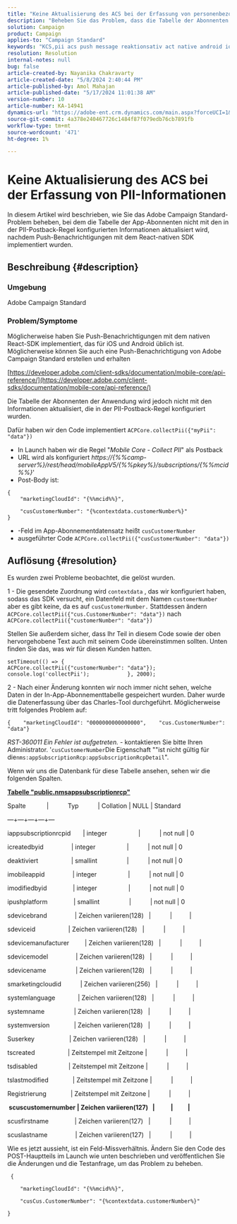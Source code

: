 ```yaml
---
title: "Keine Aktualisierung des ACS bei der Erfassung von personenbezogenen Daten"
description: "Beheben Sie das Problem, dass die Tabelle der Abonnenten der Anwendung nicht mit den in der PII-Postback-Regel konfigurierten Informationen aktualisiert wird."
solution: Campaign
product: Campaign
applies-to: "Campaign Standard"
keywords: "KCS,pii acs push message reaktionsativ act native android ios"
resolution: Resolution
internal-notes: null
bug: false
article-created-by: Nayanika Chakravarty
article-created-date: "5/8/2024 2:40:44 PM"
article-published-by: Amol Mahajan
article-published-date: "5/17/2024 11:01:38 AM"
version-number: 10
article-number: KA-14941
dynamics-url: "https://adobe-ent.crm.dynamics.com/main.aspx?forceUCI=1&pagetype=entityrecord&etn=knowledgearticle&id=fe1938ee-480d-ef11-9f8a-6045bd006704"
source-git-commit: 4a378e240467726c1484f87f079edb76cb7891fb
workflow-type: tm+mt
source-wordcount: '471'
ht-degree: 1%

---
```


# Keine Aktualisierung des ACS bei der Erfassung von PII-Informationen


In diesem Artikel wird beschrieben, wie Sie das Adobe Campaign Standard-Problem beheben, bei dem die Tabelle der App-Abonnenten nicht mit den in der PII-Postback-Regel konfigurierten Informationen aktualisiert wird, nachdem Push-Benachrichtigungen mit dem React-nativen SDK implementiert wurden.

## Beschreibung {#description}


### <b>Umgebung</b>

Adobe Campaign Standard



### <b>Problem/Symptome</b>

Möglicherweise haben Sie Push-Benachrichtigungen mit dem nativen React-SDK implementiert, das für iOS und Android üblich ist. Möglicherweise können Sie auch eine Push-Benachrichtigung von Adobe Campaign Standard erstellen und erhalten

[https://developer.adobe.com/client-sdks/documentation/mobile-core/api-reference/](https://developer.adobe.com/client-sdks/documentation/mobile-core/api-reference/)

Die Tabelle der Abonnenten der Anwendung wird jedoch nicht mit den Informationen aktualisiert, die in der PII-Postback-Regel konfiguriert wurden.

Dafür haben wir den Code implementiert `ACPCore.collectPii({"myPii": "data"})`

- In Launch haben wir die Regel &quot;*Mobile Core - Collect PII*&quot; als Postback
- URL wird als konfiguriert *https://{%%camp-server%}/rest/head/mobileAppV5/{%%pkey%}/subscriptions/{%%mcid%%}*&#39;
- Post-Body ist:



```
{
    "marketingCloudId": "{%%mcid%%}",

    "cusCustomerNumber": "{%contextdata.customerNumber%}"
}
```


- -Feld im App-Abonnementdatensatz heißt `cusCustomerNumber`
- ausgeführter Code `ACPCore.collectPii({"cusCustomerNumber": "data"})`



## Auflösung {#resolution}


Es wurden zwei Probleme beobachtet, die gelöst wurden.



1 - Die gesendete Zuordnung wird `contextdata` , das wir konfiguriert haben, sodass das SDK versucht, ein Datenfeld mit dem Namen `customerNumber` aber es gibt keine, da es auf `cusCustomerNumber.` Stattdessen ändern `ACPCore.collectPii({"cus.CustomerNumber": "data"})` nach `ACPCore.collectPii({"customerNumber": "data"})`

Stellen Sie außerdem sicher, dass Ihr Teil in diesem Code sowie der oben hervorgehobene Text auch mit seinem Code übereinstimmen sollten. Unten finden Sie das, was wir für diesen Kunden hatten.




```
setTimeout(() => {                ACPCore.collectPii({"customerNumber": "data"});                console.log('collectPii');            }, 2000);
```


2 - Nach einer Änderung konnten wir noch immer nicht sehen, welche Daten in der In-App-Abonnementtabelle gespeichert wurden. Daher wurde die Datenerfassung über das Charles-Tool durchgeführt. Möglicherweise tritt folgendes Problem auf:




```
{    "marketingCloudId": "0000000000000000",    "cus.CustomerNumber": "data"}
```


*RST-360011 Ein Fehler ist aufgetreten.* - kontaktieren Sie bitte Ihren Administrator.
&#39;`cusCustomerNumber`Die Eigenschaft &quot;&quot;ist nicht gültig für die`nms:appSubscriptionRcp:appSubscriptionRcpDetail`&quot;.

Wenn wir uns die Datenbank für diese Tabelle ansehen, sehen wir die folgenden Spalten.

<u><b>Tabelle &quot;public.nmsappsubscriptionrcp&quot;</b></u>

Spalte            |           Typ           | Collation | NULL | Standard

—+—+—+—+—

iappsubscriptionrcpid       | integer                  |           | not null | 0

icreatedbyid                | integer                  |           | not null | 0

deaktiviert                   | smallint                 |           | not null | 0

imobileappid                | integer                  |           | not null | 0

imodifiedbyid               | integer                  |           | not null | 0

ipushplatform               | smallint                 |           | not null | 0

sdevicebrand                | Zeichen variieren(128)   |           |          |

sdeviceid                   | Zeichen variieren(128)   |           |          |

sdevicemanufacturer         | Zeichen variieren(128)   |           |          |

sdevicemodel                | Zeichen variieren(128)   |           |          |

sdevicename                 | Zeichen variieren(128)   |           |          |

smarketingcloudid           | Zeichen variieren(256)   |           |          |

systemlanguage             | Zeichen variieren(128)   |           |          |

systemname                 | Zeichen variieren(128)   |           |          |

systemversion              | Zeichen variieren(128)   |           |          |

Suserkey                    | Zeichen variieren(128)   |           |          |

tscreated                   | Zeitstempel mit Zeitzone |           |          |

tsdisabled                  | Zeitstempel mit Zeitzone |           |          |

tslastmodified              | Zeitstempel mit Zeitzone |           |          |

Registrierung              | Zeitstempel mit Zeitzone |           |          |

<b> scuscustomernumber | Zeichen variieren(127)   |           |          | </b>

scusfirstname               | Zeichen variieren(127)   |           |          |

scuslastname                | Zeichen variieren(127)   |           |          |



Wie es jetzt aussieht, ist ein Feld-Missverhältnis. Ändern Sie den Code des POST-Hauptteils im Launch wie unten beschrieben und veröffentlichen Sie die Änderungen und die Testanfrage, um das Problem zu beheben.

` {`

`    "marketingCloudId": "{%%mcid%%}",`

`    "cusCus.CustomerNumber": "{%contextdata.customerNumber%}"`

`}`
